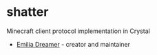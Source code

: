 # shatter

Minecraft client protocol implementation in Crystal

- [Emilia Dreamer](https://gitlab.com/rymiel) - creator and maintainer
